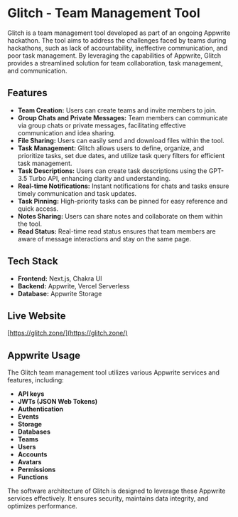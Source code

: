 
# Glitch - Team Management Tool

Glitch is a team management tool developed as part of an ongoing Appwrite hackathon. The tool aims to address the challenges faced by teams during hackathons, such as lack of accountability, ineffective communication, and poor task management. By leveraging the capabilities of Appwrite, Glitch provides a streamlined solution for team collaboration, task management, and communication.

## Features

-   **Team Creation:** Users can create teams and invite members to join.
-   **Group Chats and Private Messages:** Team members can communicate via group chats or private messages, facilitating effective communication and idea sharing.
-   **File Sharing:** Users can easily send and download files within the tool.
-   **Task Management:** Glitch allows users to define, organize, and prioritize tasks, set due dates, and utilize task query filters for efficient task management.
-   **Task Descriptions:** Users can create task descriptions using the GPT-3.5 Turbo API, enhancing clarity and understanding.
-   **Real-time Notifications:** Instant notifications for chats and tasks ensure timely communication and task updates.
-   **Task Pinning:** High-priority tasks can be pinned for easy reference and quick access.
-   **Notes Sharing:** Users can share notes and collaborate on them within the tool.
-   **Read Status:** Real-time read status ensures that team members are aware of message interactions and stay on the same page.

## Tech Stack

-   **Frontend:** Next.js, Chakra UI
-   **Backend:** Appwrite, Vercel Serverless
-   **Database:** Appwrite Storage

## Live Website

[https://glitch.zone/](https://glitch.zone/)


## Appwrite Usage

The Glitch team management tool utilizes various Appwrite services and features, including:

-   **API keys**
-   **JWTs (JSON Web Tokens)**
-   **Authentication**
-   **Events**
-   **Storage**
-   **Databases**
-   **Teams**
-   **Users**
-   **Accounts**
-   **Avatars**
-   **Permissions**
-   **Functions**

The software architecture of Glitch is designed to leverage these Appwrite services effectively. It ensures security, maintains data integrity, and optimizes performance.
